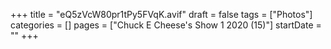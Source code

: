 +++
title = "eQ5zVcW80pr1tPy5FVqK.avif"
draft = false
tags = ["Photos"]
categories = []
pages = ["Chuck E Cheese's Show 1 2020 (15)"]
startDate = ""
+++
